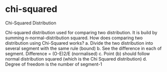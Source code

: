 # chi-squared
Chi-Squared Distribution

Chi-squared distribution used for comparing two distribution. It is build by summing n-normal-distribution squared.
How does comparing two distribution using Chi-Squared works?
a. Divide the two distribution into several segment with the same rule (bound)
b. See the difference in each of segment. Difference = (O-E)2/E (normalised)
c. Point (b) should follow normal distribution squared (which is the Chi Squared distribution)
d. Degree of freedom is the number of segment-1

